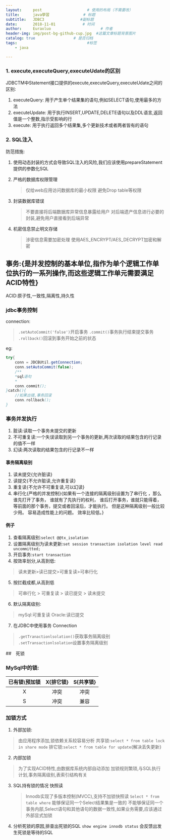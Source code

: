 ```yaml
---
layout:     post                    # 使用的布局（不需要改）
title:      java學習               # 标题 
subtitle:   JDBC3                #副标题
date:       2018-11-01            # 时间
author:     Euraxluo                      # 作者
header-img: img/post-bg-github-cup.jpg  #这篇文章标题背景图片
catalog: true                 # 是否归档
tags:                               #标签
    - java

---
```


### 1.  execute,executeQuery,executeUdate的区别
JDBCTM中Statement接口提供的execute,executeQuery,executeUdate之间的区别:
1. executeQuery:
    用于产生单个结果集的语句,例如SELECT语句,使用最多的方法
2. executeUpdate:
    用于执行INSERT,UPDATE,DELETE语句以及DDL语言,返回值是一个整数,指示受影响的行
3. execute:
    用于执行返回多个结果集,多个更新技术或者两者皆有的语句

### 2. SQL注入
防范措施:
1. 使用动态封装的方式会导致SQL注入的风险,我们应该使用prepareStatement提供的参数化SQL
2. 严格的数据库权限管理
	>仅给web应用访问数据库的最小权限
	>避免Drop table等权限

3. 封装数据库错误
	>不要直接将后端数据库异常信息暴露给用户
	>对后端遗产信息进行必要的封装,避免用户直接看到后端异常

4. 机密信息禁止明文存储
	>涉密信息需要加密处理
	>使用AES_ENCRYPT/AES_DECRYPT加密和解密

## 事务:{是并发控制的基本单位,指作为单个逻辑工作单位执行的一系列操作,而这些逻辑工作单元需要满足ACID特性}
ACID:原子性,一致性,隔离性,持久性  

### jdbc事务控制
connection:
>`.setAutoCommit('false')`开启事务
>`.commit()`事务执行结束提交事务
>`.rollback()`回滚到事务开始之前的状态

eg:
```java
try{
    conn = JDCBUtil.getConnection;
    conn.setAutoCommit(false);
    /**
    *sql语句
    * 
    conn.commit();
}catch(){
    //如果出错,事务回滚
    conn.rollback();
}
```

### 事务并发执行
1. 脏读:读取一个事务未提交的更新
2. 不可重复读:一个失误读取到另一个事务的更新,两次读取的结果包含的行记录的值不一样
3. 幻读:两次读取的结果包含的行记录不一样

#### 事务隔离级别

1. 读未提交{允许脏读}
2. 读提交{不允许脏读,允许重复读}
3. 重复读{不允许不可重复读,可以幻读}
4. 串行化{严格的并发控制}{如果有一个连接的隔离级别设置为了串行化 ，那么谁先打开了事务， 谁就有了先执行的权利， 谁后打开事务，谁就只能得着，等前面的那个事务，提交或者回滚后，才能执行。  但是这种隔离级别一般比较少用。 容易造成性能上的问题。 效率比较低。}

#### 例子
1. 查看隔离级别:`select @@tx_isolation`
2. 设置隔离级别为读未更新:`set session transaction isolation level read uncommitted;`
3. 开启事务:`start transaction`
4. 按效率划分,从高到低:
>读未更新>读已提交>可重复读>可串行化

5. 按拦截成都,从高到低
>可串行化 > 可重复读 > 读已提交 >  读未提交

6. 默认隔离级别:
>mySql:可重复读
>Oracle:读已提交

7. 在JDBC中使用事务
Connection
>`.getTranactionlsolation()`获取事务隔离级别
>`.setTransactionlsolation`设置事务隔离级别


##　死锁
### MySql中的锁:
|已有锁\预加锁|X{排它锁}|S{共享锁}|
|:--:|:--:|:--:|
|X|冲突|冲突|
|S|冲突|兼容|

### 加锁方式
1. 外部加锁:
>由应用程序添加,锁依赖关系较容易分析
>共享锁:`select * from table lock in share mode`
>排它锁:`select * from table for update`{解决丢失更新}

2. 内部加锁
>为了实现ACID特性,由数据库系统内部自动添加
>加锁规则繁琐,与SQL执行计划,事务隔离级别,表索引结构有关

3. SQL持有锁的情况
	快照读
	>Innodb实现了多版本控制(MVCC),支持不加锁快照读
	>`Select * from table where`
	>能够保证同一个Select结果集是一致的
	>不能够保证同一个事务内部,Select语句和其他语句的数据一致性,如果业务需要,应该通过外部显式加锁

4. 分析死锁的原因,排查出死锁的SQL
	`show engine innodb status`
	会反馈出发生死锁是等待的SQL
